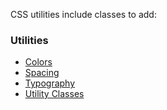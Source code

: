 CSS utilities include classes to add:

### Utilities

- [Colors](/styleguide/#/Sass%20Utilities/Colors)
- [Spacing](/styleguide/#/Sass%20Utilities/Spacing)
- [Typography](/styleguide/#/Sass%20Utilities/Typography)
- [Utility Classes](/styleguide/#/Sass%20Utilities/Utilities)
